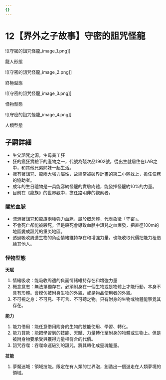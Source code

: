 ```yaml
---
{}
---
```

# **12【界外之子故事】守密的詛咒怪龍**

![[守密的詛咒怪龍_image_1.png]]

龍人形態

![[守密的詛咒怪龍_image_2.png]]

終極型態

![[守密的詛咒怪龍_image_3.png]]

怪物型態

![[守密的詛咒怪龍_image_4.png]]

人類型態

## 子嗣詳細

- 生父詛咒之源，生母員工狂
- 狂的瘋狂實驗下的產物之一，代號為殘次品1902號。從出生就居住在LAB之中，和其他兄弟姊妹一起生活。
- 擁有著詛咒、龍兩大強力屬性，故經常被破界計畫的第二小隊找上，擔任任務的協助者。
- 成年的生日禮物是一具能容納怪龍的實驗肉體，能發揮怪龍約10%的力量。
- 目前在《龍族》的世界觀中，擔任路明非的觀察者。

### 關於血脈

- 流淌著詛咒和龍族兩種強力血脈，屬於概念體，代表象徵「守密」。
- 不會死亡卻能被殺死，但是殺死會導致血脈中詛咒之血爆發，把直徑100m的地區變成詛咒的重災地區。
- 透過吸收周遭生物的負面情緒維持存在和增強力量，也能收取代價把能力租借給其他人。

### **怪物型態**

**天賦**

1. 情緒吸收：能吸收周遭的負面情緒維持存在和增強力量
2. 概念意志：無法單獨存在，必須附身在一個生物或是物體上才能行動，本身不具有形體。會模仿被附身生物的外貌，或是物品使用者的外貌。
3. 不可視之身：不可見、不可言、不可聽之物。只有附身的生物或物體能察覺其存在。

**能力**

1. 能力借用：能任意借用附身的生物的技能使用、學習、轉化。
2. 能力貸款：能把學習到的技能、天賦、力量轉化至附身的物體或生物上。但是被附身物要承受與獲得力量相符合的代價。
3. 詛咒吞噬：吞噬命運級別的詛咒，將其轉化成靈魂能量。

**技能**

1. 夢魘迷城：領域技能。限定在有人類的世界泡，創造出一個遊走在人類夢境的領域。